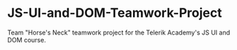 # JS-UI-and-DOM-Teamwork-Project
Team "Horse's Neck" teamwork project for the Telerik Academy's JS UI and DOM course.
